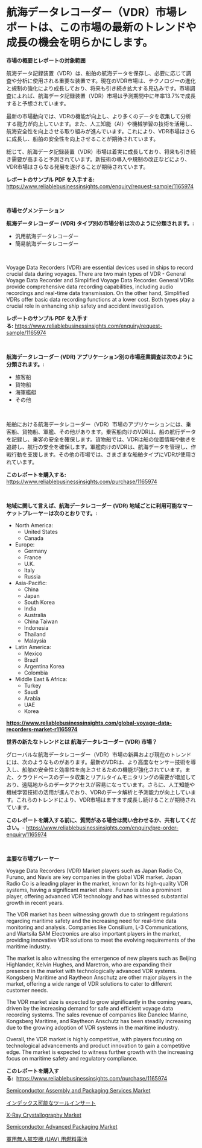 <p><h1>航海データレコーダー（VDR）市場レポートは、この市場の最新のトレンドや成長の機会を明らかにします。</h1></p><p><strong>市場の概要とレポートの対象範囲</strong></p>
<p><p>航海データ記録装置（VDR）は、船舶の航海データを保存し、必要に応じて調査や分析に使用される重要な装置です。現在のVDR市場は、テクノロジーの進化と規制の強化により成長しており、将来も引き続き拡大する見込みです。市場調査によれば、航海データ記録装置（VDR）市場は予測期間中に年率13.7%で成長すると予想されています。</p><p>最新の市場動向では、VDRの機能が向上し、より多くのデータを収集して分析する能力が向上しています。また、人工知能（AI）や機械学習の技術を活用し、航海安全性を向上させる取り組みが進んでいます。これにより、VDR市場はさらに成長し、船舶の安全性を向上させることが期待されています。</p><p>総じて、航海データ記録装置（VDR）市場は着実に成長しており、将来も引き続き需要が高まると予測されています。新技術の導入や規制の改正などにより、VDR市場はさらなる発展を遂げることが期待されています。</p></p>
<p><strong>レポートのサンプル PDF を入手する:</strong> <a href="https://www.reliablebusinessinsights.com/enquiry/request-sample/1165974">https://www.reliablebusinessinsights.com/enquiry/request-sample/1165974</a></p>
<p>&nbsp;</p>
<p><strong>市場セグメンテーション</strong></p>
<p><strong>航海データレコーダー (VDR) タイプ別の市場分析は次のように分類されます。:</strong></p>
<p><ul><li>汎用航海データレコーダー</li><li>簡易航海データレコーダー</li></ul></p>
<p>&nbsp;</p>
<p><p>Voyage Data Recorders (VDR) are essential devices used in ships to record crucial data during voyages. There are two main types of VDR - General Voyage Data Recorder and Simplified Voyage Data Recorder. General VDRs provide comprehensive data recording capabilities, including audio recordings and real-time data transmission. On the other hand, Simplified VDRs offer basic data recording functions at a lower cost. Both types play a crucial role in enhancing ship safety and accident investigation.</p></p>
<p><strong>レポートのサンプル PDF を入手する:</strong>&nbsp;<a href="https://www.reliablebusinessinsights.com/enquiry/request-sample/1165974">https://www.reliablebusinessinsights.com/enquiry/request-sample/1165974</a></p>
<p>&nbsp;</p>
<p><strong> 航海データレコーダー (VDR) アプリケーション別の市場産業調査は次のように分類されます。:</strong></p>
<p><ul><li>旅客船</li><li>貨物船</li><li>海軍艦艇</li><li>その他</li></ul></p>
<p>&nbsp;</p>
<p><p>船舶における航海データレコーダー（VDR）市場のアプリケーションには、乗客船、貨物船、軍艦、その他があります。乗客船向けのVDRは、船の航行データを記録し、乗客の安全を確保します。貨物船では、VDRは船の位置情報や動きを追跡し、航行の安全を確保します。軍艦向けのVDRは、航海データを管理し、作戦行動を支援します。その他の市場では、さまざまな船舶タイプにVDRが使用されています。</p></p>
<p><strong>このレポートを購入する:</strong>&nbsp; <a href="https://www.reliablebusinessinsights.com/purchase/1165974">https://www.reliablebusinessinsights.com/purchase/1165974</a></p>
<p>&nbsp;</p>
<p><strong>地域に関して言えば、航海データレコーダー (VDR) 地域ごとに利用可能なマーケットプレーヤーは次のとおりです。:</strong></p>
<p><ul>
    <li>
        North America:
        <ul>
            <li>United States</li>
            <li>Canada</li>
        </ul>
    </li>
    <li>
        Europe:
        <ul>
            <li>Germany</li>
            <li>France</li>
            <li>U.K.</li>
            <li>Italy</li>
            <li>Russia</li>
        </ul>
    </li>
    <li>
        Asia-Pacific:
        <ul>
            <li>China</li>
            <li>Japan</li>
            <li>South Korea</li>
            <li>India</li>
            <li>Australia</li>
            <li>China Taiwan</li>
            <li>Indonesia</li>
            <li>Thailand</li>
            <li>Malaysia</li>
        </ul>
    </li>
    <li>
        Latin America:
        <ul>
            <li>Mexico</li>
            <li>Brazil</li>
            <li>Argentina Korea</li>
            <li>Colombia</li>
        </ul>
    </li>
    <li>
        Middle East & Africa:
        <ul>
            <li>Turkey</li>
            <li>Saudi</li>
            <li>Arabia</li>
            <li>UAE</li>
            <li>Korea</li>
        </ul>
    </li>
    </ul></p>
<p><strong><a href="https://www.reliablebusinessinsights.com/global-voyage-data-recorders-market-r1165974">https://www.reliablebusinessinsights.com/global-voyage-data-recorders-market-r1165974</a></strong>&nbsp;</p>
<p><strong>世界の新たなトレンドとは 航海データレコーダー (VDR) 市場？</strong></p>
<p><p>グローバルな航海データレコーダー（VDR）市場の新興および現在のトレンドには、次のようなものがあります。最新のVDRは、より高度なセンサー技術を導入し、船舶の安全性と効率性を向上させるための機能が強化されています。また、クラウドベースのデータ収集とリアルタイムモニタリングの需要が増加しており、遠隔地からのデータアクセスが容易になっています。さらに、人工知能や機械学習技術の活用が進んでおり、VDRのデータ解析と予測能力が向上しています。これらのトレンドにより、VDR市場はますます成長し続けることが期待されています。</p></p>
<p><strong>このレポートを購入する前に、質問がある場合は問い合わせるか、共有してください。</strong>- <a href="https://www.reliablebusinessinsights.com/enquiry/pre-order-enquiry/1165974">https://www.reliablebusinessinsights.com/enquiry/pre-order-enquiry/1165974</a></p>
<p>&nbsp;</p>
<p><strong>主要な市場プレーヤー</strong></p>
<p><p>Voyage Data Recorders (VDR) Market players such as Japan Radio Co, Furuno, and Navis are key companies in the global VDR market. Japan Radio Co is a leading player in the market, known for its high-quality VDR systems, having a significant market share. Furuno is also a prominent player, offering advanced VDR technology and has witnessed substantial growth in recent years.</p><p>The VDR market has been witnessing growth due to stringent regulations regarding maritime safety and the increasing need for real-time data monitoring and analysis. Companies like Consilium, L-3 Communications, and Wartsila SAM Electronics are also important players in the market, providing innovative VDR solutions to meet the evolving requirements of the maritime industry.</p><p>The market is also witnessing the emergence of new players such as Beijing Highlander, Kelvin Hughes, and Maretron, who are expanding their presence in the market with technologically advanced VDR systems. Kongsberg Maritime and Raytheon Anschutz are other major players in the market, offering a wide range of VDR solutions to cater to different customer needs.</p><p>The VDR market size is expected to grow significantly in the coming years, driven by the increasing demand for safe and efficient voyage data recording systems. The sales revenue of companies like Danelec Marine, Kongsberg Maritime, and Raytheon Anschutz has been steadily increasing due to the growing adoption of VDR systems in the maritime industry.</p><p>Overall, the VDR market is highly competitive, with players focusing on technological advancements and product innovation to gain a competitive edge. The market is expected to witness further growth with the increasing focus on maritime safety and regulatory compliance.</p></p>
<p><strong>このレポートを購入する:</strong>&nbsp;&nbsp;<a href="https://www.reliablebusinessinsights.com/purchase/1165974">https://www.reliablebusinessinsights.com/purchase/1165974</a></p>
<p><p><a href="https://issuu.com/reportprime-2/docs/semiconductor-assembly-and-packaging-services-mark">Semiconductor Assembly and Packaging Services Market</a></p><p><a href="https://github.com/lababdou/Market-Research-Report-List-4/blob/main/281345088775.md">インデックス可能なツールインサート</a></p><p><a href="https://github.com/globismark/Market-Research-Report-List-3/blob/main/x-ray-crystallography-market.md">X-Ray Crystallography Market</a></p><p><a href="https://issuu.com/reportprime-2/docs/semiconductor-advanced-packaging-market-size-2030.">Semiconductor Advanced Packaging Market</a></p><p><a href="https://github.com/BrionnaBoyle/Market-Research-Report-List-1/blob/main/176880888774.md">軍用無人航空機 (UAV) 用燃料電池</a></p></p>